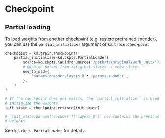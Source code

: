 # Checkpoint

## Partial loading

To load weights from another checkpoint (e.g. restore pretrained encoder), you
can use the `partial_initializer` argument of `kd.train.Checkpoint`

```python
checkpoint = kd.train.Checkpoint(
    partial_initializer=kd.ckpts.PartialLoader(
        source=kd.ckpts.KauldronSource('/path/to/original/work_unit/'),
        # Mapping params from <original state> -> <new state>
        new_to_old={
            'params.decoder.layers_0': 'params.endoder',
        },
    )
)

# If the checkpoint does not exists, the `partial_initializer` is used to
# initialize the weights
init_state = checkpoint.restore(init_state)

# `init_state.params['decoder']['layers_0']` now contains the previous encoder
# weights
```

See `kd.ckpts.PartialLoader` for details.
